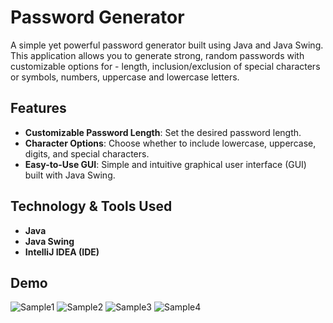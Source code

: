 # Password Generator

A simple yet powerful password generator built using Java and Java Swing. This application allows you to generate strong, random passwords with customizable options for - length, inclusion/exclusion of special characters or symbols, numbers, uppercase and lowercase letters.

## Features

- **Customizable Password Length**: Set the desired password length.
- **Character Options**: Choose whether to include lowercase, uppercase, digits, and special characters.
- **Easy-to-Use GUI**: Simple and intuitive graphical user interface (GUI) built with Java Swing.

## Technology & Tools Used

- **Java**
- **Java Swing** 
- **IntelliJ IDEA (IDE)**

## Demo
![Sample1](src/Demo/img1.png)
![Sample2](src/Demo/img2.png)
![Sample3](src/Demo/img3.png)
![Sample4](src/Demo/img4.png)